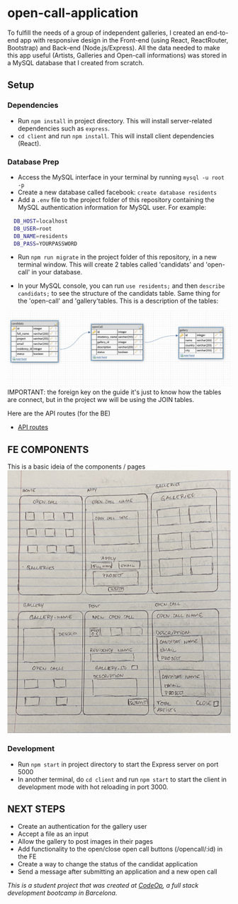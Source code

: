 # open-call-application

To fulfill the needs of a group of independent galleries, I created an end-to-end app with responsive design in the Front-end (using React, ReactRouter, Bootstrap) and Back-end (Node.js/Express). All the data needed to make this app useful (Artists, Galleries and Open-call informations) was stored in a MySQL database that I created from scratch.

## Setup

### Dependencies

- Run `npm install` in project directory. This will install server-related dependencies such as `express`.
- `cd client` and run `npm install`. This will install client dependencies (React).

### Database Prep

- Access the MySQL interface in your terminal by running `mysql -u root -p`
- Create a new database called facebook: `create database residents`
- Add a `.env` file to the project folder of this repository containing the MySQL authentication information for MySQL user. For example:

```bash
  DB_HOST=localhost
  DB_USER=root
  DB_NAME=residents
  DB_PASS=YOURPASSWORD
```

- Run `npm run migrate` in the project folder of this repository, in a new terminal window. This will create 2 tables called 'candidats' and 'open-call' in your database.

- In your MySQL console, you can run `use residents;` and then `describe candidats;` to see the structure of the candidats table. Same thing for the 'open-call' and 'gallery'tables. This is a description of the tables:

![image of tables in MySQL](./tables.jpg)
IMPORTANT: the foreign key on the guide it's just to know how the tables are connect, but in the project ww will be using the JOIN tables.

Here are the API routes (for the BE)

- [API routes](https://docs.google.com/document/d/1uCJKWCHU2NAHr1hqVMKX6w5qcrjEZEmJrp3aHFBxYEU/edit?usp=sharing)

## FE COMPONENTS

This is a basic ideia of the components / pages
![image of tables in MySQL](./components-sketch.jpg)

### Development

- Run `npm start` in project directory to start the Express server on port 5000
- In another terminal, do `cd client` and run `npm start` to start the client in development mode with hot reloading in port 3000.

## NEXT STEPS

- Create an authentication for the gallery user
- Accept a file as an input
- Allow the gallery to post images in their pages
- Add functionality to the open/close open call buttons (/opencall/:id) in the FE
- Create a way to change the status of the candidat application
- Send a message after submitting an application and a new open call

_This is a student project that was created at [CodeOp](http://codeop.tech), a full stack development bootcamp in Barcelona._

